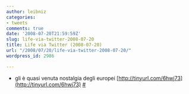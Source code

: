 ```yaml
---
author: leibniz
categories:
- tweets
comments: true
date: '2008-07-20T21:59:59Z'
slug: life-via-twitter-2008-07-20
title: Life via Twitter (2008-07-20)
url: "/2008/07/20/life-via-twitter-2008-07-20/"
wordpress_id: 2986

---
```

* gli è quasi venuta nostalgia degli europei [http://tinyurl.com/6hwj73](http://tinyurl.com/6hwj73) [#](http://twitter.com/leibniz/statuses/863447421)


